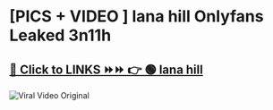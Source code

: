 
 # [PICS + VIDEO ] lana hill Onlyfans Leaked 3n11h

## <h2><a href="https://clipsfans.com/lana_hill&ref=git">🔗 Click to LINKS ⏩⏩ 👉 🟢 lana hill </a></h2>

<a href="https://clipsfans.com/lana_hill&ref=git" rel="nofollow" data-target="animated-image.originalLink"><img src="https://i.ibb.co.com/xMMVF88/686577567.gif" alt="Viral Video Original" style="max-width: 100%; display: inline-block;" data-target="animated-image.originalImage"></a>

